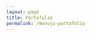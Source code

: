 ```yaml
---
layout: page
title: Portofolio
permalink: /menuju-portofolio
---
```


<script type="text/javascript">
	location.href = '/portofolio'
</script>